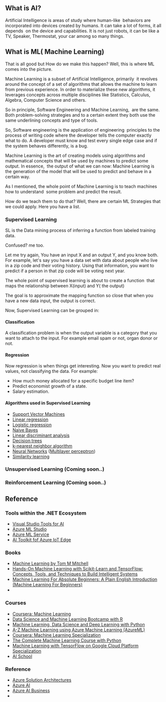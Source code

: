 
## What is AI?

Artificial Intelligence is areas of study where human-like&nbsp; behaviors are incorporated into devices created by humans. It can take a lot of forms, it all depends&nbsp; on the device and capabilities. It is not just robots, it can be like a TV, Speaker, Thermostat, your car among so many things.

##  What is ML( Machine Learning)
That is all good but How do we make this happen? Well, this is where ML comes into the picture.

Machine Learning is a subset of Artificial Intelligence, primarily&nbsp; it revolves around the concept of a set of algorithms that allows the machine to learn from previous experience. In order to materialize these new algorithms, it leverages concepts across multiple disciplines like Statistics, Calculus, Algebra, Computer Science and others.

So in principle, Software Engineering and Machine Learning,&nbsp; are the same. Both problem-solving strategies and to a certain extent they both use the same underlining concepts and type of tools.

So, Software engineering is the application of engineering&nbsp; principles to the process of writing code where the developer tells the computer exactly what to do. A developer must know and test every single edge case and if the system behaves differently, is a bug.

Machine Learning is the art of creating models using algorithms and mathematical concepts that will be used by machines to predict some output. In essence,&nbsp; the output of what we can now: Machine Learning is the generation of the model that will be used to predict and behave in a certain way.

As I mentioned, the whole point of Machine Learning is to teach machines how to understand&nbsp; some problem and predict the result.

How do we teach them to do that? Well, there are certain ML Strategies that we could apply.
Here you have a list.

### Supervised Learning
SL is the Data mining process of inferring a function from labeled training data.

Confused? me too.

Let me try again, You have an input X and an output Y, and you know both. For example, let's say you have a data set with data about people who live in a zip code and their voting history. Using that information, you want to predict if a person in that zip code will be voting next year.

The whole point of supervised learning is about to create a function&nbsp; that maps the relationship between X(input) and Y( the output)

The goal is to approximate the mapping function so close that when you have a new data input, the output is correct.

Now, Supervised Learning can be grouped in:

#### Classification
A classification problem is when the output variable is a category that you want to attach to the input. For example email spam or not, organ donor or not.

#### Regression
Now regression is when things get interesting. Now you want to predict real values, not classifying the data.
For example:

* How much money allocated for a specific budget line item?
* Predict economist growth of a state.
* Salary estimation.

#### Algorithms used in Supervised Learning
-   [Support Vector Machines](https://en.wikipedia.org/wiki/Support_Vector_Machines "Support Vector Machines")
-   [Linear regression](https://en.wikipedia.org/wiki/Linear_regression "Linear regression")
-   [Logistic regression](https://en.wikipedia.org/wiki/Logistic_regression)
-   [Naive Bayes](https://en.wikipedia.org/wiki/Naive_Bayes_classifier "Naive Bayes classifier")
-   [Linear discriminant analysis](https://en.wikipedia.org/wiki/Linear_discriminant_analysis "Linear discriminant analysis")
-   [Decision trees](https://en.wikipedia.org/wiki/Decision_tree_learning "Decision tree learning")
-   [k-nearest neighbor algorithm](https://en.wikipedia.org/wiki/K-nearest_neighbor_algorithm "K-nearest neighbor algorithm")
-   [Neural Networks](https://en.wikipedia.org/wiki/Artificial_neural_network "Artificial neural network")  ([Multilayer perceptron](https://en.wikipedia.org/wiki/Multilayer_perceptron "Multilayer perceptron"))
-   [Similarity learning](https://en.wikipedia.org/wiki/Similarity_learning "Similarity learning")


### Unsupervised Learning (Coming soon..)
### Reinforcement Learning (Coming soon..)

## Reference
### Tools within the .NET Ecosystem
*  [Visual Studio Tools for AI ](https://visualstudio.microsoft.com/downloads/ai-tools-vs/)
* [Azure ML  Studio](https://azure.microsoft.com/en-us/services/machine-learning-studio/)
* [Azure ML Service](https://azure.microsoft.com/en-us/services/machine-learning-service/)
* [AI Toolkit fof Azure IoT Edge](https://github.com/Azure/ai-toolkit-iot-edge)

### Books
* [Machine Learning by Tom M Mitchell](https://amzn.to/2SshzJ6)
* [Hands-On Machine Learning with Scikit-Learn and TensorFlow: Concepts, Tools, and Techniques to Build Intelligent Systems](https://amzn.to/2BNaFHa)
* [Machine Learning For Absolute Beginners: A Plain English Introduction (Machine Learning For Beginners)](https://amzn.to/2CD73Jv)
* 
### Courses
* [Coursera: Machine Learning](https://www.coursera.org/learn/machine-learning)
* [Data Science and Machine Learning Bootcamp with R](href="https://www.udemy.com/data-science-and-machine-learning-bootcamp-with-r)
* [Machine Learning, Data Science and Deep Learning with Python](https://www.udemy.com/data-science-and-machine-learning-with-python-hands-on)
* [A-Z Machine Learning using Azure Machine Learning (AzureML)](https://www.udemy.com/machine-learning-using-azureml)
* [Coursera: Machine Learning Specialization](href="https://www.coursera.org/specializations/machine-learning)
* [The Complete Machine Learning Course with Python](href="https://www.udemy.com/machine-learning-course-with-python)
* [Machine Learning with TensorFlow on Google Cloud Platform Specialization](https://www.coursera.org/specializations/machine-learning-tensorflow-gcp)
* [AI School](https://aischool.microsoft.com/en-us/home)
### Reference
*  [Azure Solution Architectures](https://azure.microsoft.com/en-us/solutions/architecture/?tag=artificial-intelligence)
* [Azure AI](https://azure.microsoft.com/en-us/overview/ai-platform/)
* [Azure AI Business](https://www.microsoft.com/en-us/ai/business)
* 



